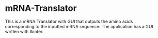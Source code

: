 # mRNA-Translator

This is a mRNA Translator with GUI that outputs the amino acids corresponding to the inputted mRNA sequence.
The application has a GUI written with tkinter.
